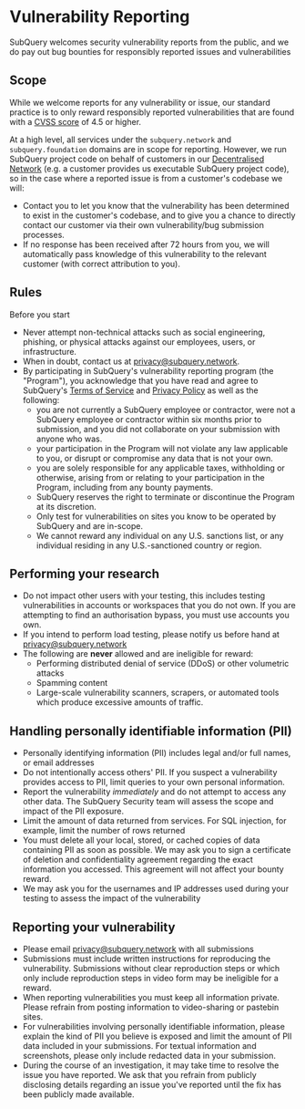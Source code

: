 # Vulnerability Reporting

SubQuery welcomes security vulnerability reports from the public, and we do pay out bug bounties for responsibly reported issues and vulnerabilities

## Scope

While we welcome reports for any vulnerability or issue, our standard practice is to only reward responsibly reported vulnerabilities that are found with a [CVSS score](https://en.wikipedia.org/wiki/Common_Vulnerability_Scoring_System) of 4.5 or higher.

At a high level, all services under the `subquery.network` and `subquery.foundation` domains are in scope for reporting. However, we run SubQuery project code on behalf of customers in our [Decentralised Network](https://app.subquery.network/) (e.g. a customer provides us executable SubQuery project code), so in the case where a reported issue is from a customer's codebase we will:

- Contact you to let you know that the vulnerability has been determined to exist in the customer's codebase, and to give you a chance to directly contact our customer via their own vulnerability/bug submission processes.
- If no response has been received after 72 hours from you, we will automatically pass knowledge of this vulnerability to the relevant customer (with correct attribution to you).

## Rules

Before you start

- Never attempt non-technical attacks such as social engineering, phishing, or physical attacks against our employees, users, or infrastructure.
- When in doubt, contact us at [privacy@subquery.network](mailto:privacy@subquery.network).
- By participating in SubQuery's vulnerability reporting program (the "Program"), you acknowledge that you have read and agree to SubQuery's [Terms of Service](https://subquery.network/terms) and [Privacy Policy](https://subquery.network/privacy) as well as the following:
  - you are not currently a SubQuery employee or contractor, were not a SubQuery employee or contractor within six months prior to submission, and you did not collaborate on your submission with anyone who was.
  - your participation in the Program will not violate any law applicable to you, or disrupt or compromise any data that is not your own.
  - you are solely responsible for any applicable taxes, withholding or otherwise, arising from or relating to your participation in the Program, including from any bounty payments.
  - SubQuery reserves the right to terminate or discontinue the Program at its discretion.
  - Only test for vulnerabilities on sites you know to be operated by SubQuery and are in-scope.
  - We cannot reward any individual on any U.S. sanctions list, or any individual residing in any U.S.-sanctioned country or region.

## Performing your research

- Do not impact other users with your testing, this includes testing vulnerabilities in accounts or workspaces that you do not own. If you are attempting to find an authorisation bypass, you must use accounts you own.
- If you intend to perform load testing, please notify us before hand at [privacy@subquery.network](mailto:privacy@subquery.network)
- The following are **never** allowed and are ineligible for reward:
  - Performing distributed denial of service (DDoS) or other volumetric attacks
  - Spamming content
  - Large-scale vulnerability scanners, scrapers, or automated tools which produce excessive amounts of traffic.

## Handling personally identifiable information (PII)

- Personally identifying information (PII) includes legal and/or full names, or email addresses
- Do not intentionally access others' PII. If you suspect a vulnerability provides access to PII, limit queries to your own personal information.
- Report the vulnerability _immediately_ and do not attempt to access any other data. The SubQuery Security team will assess the scope and impact of the PII exposure.
- Limit the amount of data returned from services. For SQL injection, for example, limit the number of rows returned
- You must delete all your local, stored, or cached copies of data containing PII as soon as possible. We may ask you to sign a certificate of deletion and confidentiality agreement regarding the exact information you accessed. This agreement will not affect your bounty reward.
- We may ask you for the usernames and IP addresses used during your testing to assess the impact of the vulnerability

##  Reporting your vulnerability

- Please email [privacy@subquery.network](mailto:privacy@subquery.network) with all submissions
- Submissions must include written instructions for reproducing the vulnerability. Submissions without clear reproduction steps or which only include reproduction steps in video form may be ineligible for a reward.
- When reporting vulnerabilities you must keep all information private. Please refrain from posting information to video-sharing or pastebin sites.
- For vulnerabilities involving personally identifiable information, please explain the kind of PII you believe is exposed and limit the amount of PII data included in your submissions. For textual information and screenshots, please only include redacted data in your submission.
- During the course of an investigation, it may take time to resolve the issue you have reported. We ask that you refrain from publicly disclosing details regarding an issue you've reported until the fix has been publicly made available.
